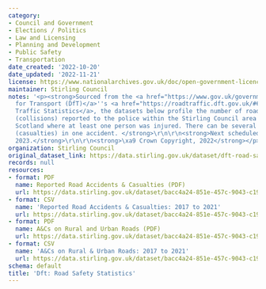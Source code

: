 ```yaml
---
category:
- Council and Government
- Elections / Politics
- Law and Licensing
- Planning and Development
- Public Safety
- Transportation
date_created: '2022-10-20'
date_updated: '2022-11-21'
license: https://www.nationalarchives.gov.uk/doc/open-government-licence/version/3/
maintainer: Stirling Council
notes: '<p><strong>Sourced from the <a href="https://www.gov.uk/government/organisations/department-for-transport">Department
  for Transport (DfT)</a>''s <a href="https://roadtraffic.dft.gov.uk/#6/55.254/-6.053/basemap-regions-countpoints">Road
  Traffic Statistics</a>, the datasets below profile the number of road accidents
  (collisions) reported to the police within the Stirling Council area and across
  Scotland where at least one person was injured. There can be several people injured
  (casualties) in one accident. </strong>\r\n\r\n<strong>Next scheduled update: September
  2023.</strong>\r\n\r\n<strong>\xa9 Crown Copyright, 2022</strong></p>'
organization: Stirling Council
original_dataset_link: https://data.stirling.gov.uk/dataset/dft-road-safety-statistics
records: null
resources:
- format: PDF
  name: Reported Road Accidents & Casualties (PDF)
  url: https://data.stirling.gov.uk/dataset/bacc4a24-851e-457c-9043-c192f2fd9fb6/resource/ddf8da86-8678-4a0b-acca-ed2c71a152ff/download/20221121-stirling-council-dft-reported-road-accidents-casualties-2017-to-2021.pdf
- format: CSV
  name: 'Reported Road Accidents & Casualties: 2017 to 2021'
  url: https://data.stirling.gov.uk/dataset/bacc4a24-851e-457c-9043-c192f2fd9fb6/resource/4883f274-3388-4ab1-8589-24a3a4198510/download/20221121-stirling-council-dft-reported-road-accidents-casualties-2017-to-2021.csv
- format: PDF
  name: A&Cs on Rural and Urban Roads (PDF)
  url: https://data.stirling.gov.uk/dataset/bacc4a24-851e-457c-9043-c192f2fd9fb6/resource/5a8d6fd7-b2e1-47d1-88cc-29aecc7fd371/download/20221121-stirling-council-dft-accidents-casualties-on-rural-urban-roads-2017-to-2021.pdf
- format: CSV
  name: 'A&Cs on Rural & Urban Roads: 2017 to 2021'
  url: https://data.stirling.gov.uk/dataset/bacc4a24-851e-457c-9043-c192f2fd9fb6/resource/f1a7abb4-a035-4dc7-b095-5ecb9ce4d468/download/20221121-stirling-council-dft-accidents-casualties-on-rural-urban-roads-2017-to-2021.csv
schema: default
title: 'Dft: Road Safety Statistics'
---
```

